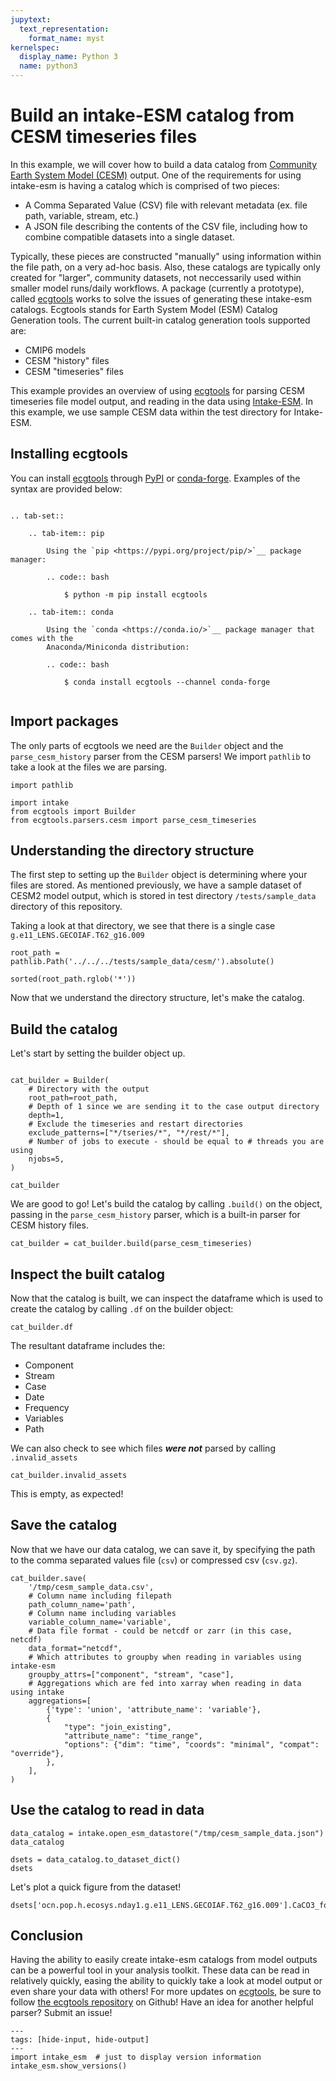 ```yaml
---
jupytext:
  text_representation:
    format_name: myst
kernelspec:
  display_name: Python 3
  name: python3
---
```


# Build an intake-ESM catalog from CESM timeseries files

In this example, we will cover how to build a data catalog from [Community Earth System Model (CESM)](https://www.cesm.ucar.edu/) output. One of the requirements for using intake-esm is having a catalog which is comprised of two pieces:

- A Comma Separated Value (CSV) file with relevant metadata (ex. file path, variable, stream, etc.)
- A JSON file describing the contents of the CSV file, including how to combine compatible datasets into a single dataset.

Typically, these pieces are constructed "manually" using information within the file path, on a very ad-hoc basis. Also, these catalogs are typically only created for "larger", community datasets, not neccessarily used within smaller model runs/daily workflows. A package (currently a prototype), called [ecgtools](https://ecgtools.readthedocs.io/en/latest/) works to solve the issues of generating these intake-esm catalogs. Ecgtools stands for Earth System Model (ESM) Catalog Generation tools. The current built-in catalog generation tools supported are:

- CMIP6 models
- CESM "history" files
- CESM "timeseries" files

This example provides an overview of using [ecgtools](https://ecgtools.readthedocs.io/en/latest/) for parsing CESM timeseries file model output, and reading in the data using [Intake-ESM](https://intake-esm.readthedocs.io/en/latest/). In this example, we use sample CESM data within the test directory for Intake-ESM.

## Installing ecgtools

You can install [ecgtools](https://github.com/NCAR/ecgtools) through [PyPI](https://pypi.org/project/docs/) or [conda-forge](https://conda-forge.org/docs/). Examples of the syntax are provided below:

```{eval-rst}

.. tab-set::

    .. tab-item:: pip

        Using the `pip <https://pypi.org/project/pip/>`__ package manager:

        .. code:: bash

            $ python -m pip install ecgtools

    .. tab-item:: conda

        Using the `conda <https://conda.io/>`__ package manager that comes with the
        Anaconda/Miniconda distribution:

        .. code:: bash

            $ conda install ecgtools --channel conda-forge


```

## Import packages

The only parts of ecgtools we need are the `Builder` object and the `parse_cesm_history` parser from the CESM parsers! We import `pathlib` to take a look at the files we are parsing.

```{code-cell} ipython3
import pathlib

import intake
from ecgtools import Builder
from ecgtools.parsers.cesm import parse_cesm_timeseries
```

## Understanding the directory structure

The first step to setting up the `Builder` object is determining where your files are stored. As mentioned previously, we have a sample dataset of CESM2 model output, which is stored in test directory `/tests/sample_data` directory of this repository.

Taking a look at that directory, we see that there is a single case `g.e11_LENS.GECOIAF.T62_g16.009`

```{code-cell} ipython3
root_path = pathlib.Path('../../../tests/sample_data/cesm/').absolute()

sorted(root_path.rglob('*'))
```

Now that we understand the directory structure, let's make the catalog.

## Build the catalog

Let's start by setting the builder object up.

```{code-cell} ipython3

cat_builder = Builder(
    # Directory with the output
    root_path=root_path,
    # Depth of 1 since we are sending it to the case output directory
    depth=1,
    # Exclude the timeseries and restart directories
    exclude_patterns=["*/tseries/*", "*/rest/*"],
    # Number of jobs to execute - should be equal to # threads you are using
    njobs=5,
)

cat_builder
```

We are good to go! Let's build the catalog by calling `.build()` on the object, passing in the `parse_cesm_history` parser, which is a built-in parser for CESM history files.

```{code-cell} ipython3
cat_builder = cat_builder.build(parse_cesm_timeseries)
```

## Inspect the built catalog

Now that the catalog is built, we can inspect the dataframe which is used to create the catalog by calling `.df` on the builder object:

```{code-cell} ipython3
cat_builder.df
```

The resultant dataframe includes the:

- Component
- Stream
- Case
- Date
- Frequency
- Variables
- Path

We can also check to see which files **_were not_** parsed by calling `.invalid_assets`

```{code-cell} ipython3
cat_builder.invalid_assets
```

This is empty, as expected!

## Save the catalog

Now that we have our data catalog, we can save it, by specifying the path to the comma separated values file (`csv`) or compressed csv (`csv.gz`).

```{code-cell} ipython3
cat_builder.save(
    '/tmp/cesm_sample_data.csv',
    # Column name including filepath
    path_column_name='path',
    # Column name including variables
    variable_column_name='variable',
    # Data file format - could be netcdf or zarr (in this case, netcdf)
    data_format="netcdf",
    # Which attributes to groupby when reading in variables using intake-esm
    groupby_attrs=["component", "stream", "case"],
    # Aggregations which are fed into xarray when reading in data using intake
    aggregations=[
        {'type': 'union', 'attribute_name': 'variable'},
        {
            "type": "join_existing",
            "attribute_name": "time_range",
            "options": {"dim": "time", "coords": "minimal", "compat": "override"},
        },
    ],
)
```

## Use the catalog to read in data

```{code-cell} ipython3
data_catalog = intake.open_esm_datastore("/tmp/cesm_sample_data.json")
data_catalog
```

```{code-cell} ipython3
dsets = data_catalog.to_dataset_dict()
dsets
```

Let's plot a quick figure from the dataset!

```{code-cell} ipython3
dsets['ocn.pop.h.ecosys.nday1.g.e11_LENS.GECOIAF.T62_g16.009'].CaCO3_form_zint.isel(time=0).plot();
```

## Conclusion

Having the ability to easily create intake-esm catalogs from model outputs can be a powerful tool in your analysis toolkit. These data can be read in relatively quickly, easing the ability to quickly take a look at model output or even share your data with others! For more updates on [ecgtools](https://github.com/NCAR/ecgtools), be sure to follow [the ecgtools repository](https://github.com/NCAR/ecgtools) on Github! Have an idea for another helpful parser? Submit an issue!

```{code-cell} ipython3
---
tags: [hide-input, hide-output]
---
import intake_esm  # just to display version information
intake_esm.show_versions()
```
